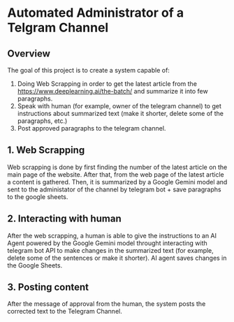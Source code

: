 # Automated Administrator of a Telgram Channel

## Overview
The goal of this project is to create a system capable of:
1. Doing Web Scrapping in order to get the latest article from the https://www.deeplearning.ai/the-batch/ and summarize it into few paragraphs.
2. Speak with human (for example, owner of the telegram channel) to get instructions about summarized text (make it shorter, delete some of the paragraphs, etc.)
3. Post approved paragraphs to the telegram channel.

## 1. Web Scrapping
Web scrapping is done by first finding the number of the latest article on the main page of the website. After that, from the web page of the latest article a content is gathered. Then, it is summarized by a Google Gemini model and sent to the administator of the channel by telegram bot + save paragraphs to the google sheets.

## 2. Interacting with human
After the web scrapping, a human is able to give the instructions to an AI Agent powered by the Google Gemini model throught interacting with telegram bot API to make changes in the summarized text (for example, delete some of the sentences or make it shorter). AI agent saves changes in the Google Sheets.

## 3. Posting content
After the message of approval from the human, the system posts the corrected text to the Telegram Channel.
